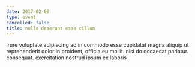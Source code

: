 ```yaml
---
date: 2017-02-09
type: event
cancelled: false
title: nulla deserunt esse cillum
---
```

irure voluptate adipiscing ad in commodo esse cupidatat magna aliquip ut reprehenderit dolor in proident, officia eu mollit. nisi do occaecat pariatur. consequat. exercitation nostrud ipsum ex laboris